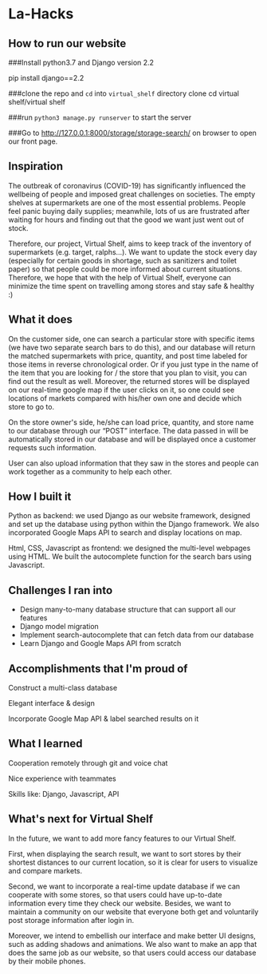 # La-Hacks

## How to run our website

###Install python3.7 and Django version 2.2

pip install django==2.2

###clone the repo and `cd` into `virtual_shelf` directory
clone 
cd virtual shelf/virtual shelf

###run `python3 manage.py runserver` to start the server

###Go to http://127.0.0.1:8000/storage/storage-search/ on browser to open our front page.

## Inspiration
The outbreak of coronavirus (COVID-19) has significantly influenced the wellbeing of people and imposed great challenges on societies. The empty shelves at supermarkets are one of the most essential problems. People feel panic buying daily supplies; meanwhile, lots of us are frustrated after waiting for hours and finding out that the good we want just went out of stock.

Therefore, our project, Virtual Shelf, aims to keep track of the inventory of supermarkets (e.g. target, ralphs…). We want to update the stock every day (especially for certain goods in shortage, such as sanitizers and toilet paper)  so that people could be more informed about current situations. Therefore, we hope that with the help of Virtual Shelf, everyone can minimize the time spent on travelling among stores and stay safe & healthy :)

## What it does
On the customer side, one can search a particular store with specific items (we have two separate search bars to do this), and our database will return the matched supermarkets with price, quantity, and post time labeled for those items in reverse chronological order. Or if you just type in the name of the item that you are looking for / the store that you plan to visit, you can find out the result as well. Moreover, the returned stores will be displayed on our real-time google map if the user clicks on it, so one could see locations of markets compared with his/her own one and decide which store to go to. 

On the store owner's side, he/she can load price, quantity, and store name to our database through our “POST” interface. The data passed in will be automatically stored in our database and will be displayed once a customer requests such information.

User can also upload information that they saw in the stores and people can work together as a community to help each other.

## How I built it
Python as backend: we used Django as our website framework, designed and set up the database using python within the Django framework. We also incorporated Google Maps API to search and display locations on map.

Html, CSS, Javascript as frontend: we designed the multi-level webpages using HTML. We built the autocomplete function for the search bars using Javascript.

## Challenges I ran into
- Design many-to-many database structure that can support all our features
- Django model migration
- Implement search-autocomplete that can fetch data from our database
- Learn Django and Google Maps API from scratch

## Accomplishments that I'm proud of
Construct a multi-class database

Elegant interface & design

Incorporate Google Map API & label searched results on it

## What I learned
Cooperation remotely through git and voice chat

Nice experience with teammates

Skills like: Django, Javascript, API

## What's next for Virtual Shelf
In the future, we want to add more fancy features to our Virtual Shelf. 

First, when displaying the search result, we want to sort stores by their shortest distances to our current location, so it is clear for users to visualize and compare markets. 

Second, we want to incorporate a real-time update database if we can cooperate with some stores, so that users could have up-to-date information every time they check our website. Besides, we want to maintain a community on our website that everyone both get and voluntarily post storage information after login in. 

Moreover, we intend to embellish our interface and make better UI designs, such as adding shadows and animations. We also want to make an app that does the same job as our website, so that users could access our database by their mobile phones.






